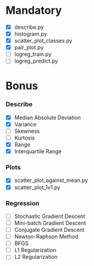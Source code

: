 # Mandatory

-   [x] describe.py
-   [x] histogram.py
-   [x] scatter_plot_classes.py
-   [x] pair_plot.py
-   [ ] logreg_train.py
-   [ ] logreg_predict.py

# Bonus

### Describe

-   [x] Median Absolute Deviation
-   [x] Variance
-   [ ] Skewness
-   [ ] Kurtosis
-   [x] Range
-   [x] Interquartile Range

### Plots

-   [x] scatter_plot_against_mean.py
-   [x] scatter_plot_1v1.py

### Regression

-   [ ] Stochastic Gradient Descent
-   [ ] Mini-batch Gradient Descent
-   [ ] Conjugate Gradient Descent
-   [ ] Newton-Raphson Method
-   [ ] BFGS
-   [ ] L1 Regularization
-   [ ] L2 Regularization
